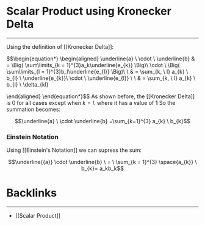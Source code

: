 # Scalar Product using Kronecker Delta
---
Using the definition of [[Kronecker Delta]]:

$$\begin{equation*}
\begin{aligned}
\underline{a} \ \cdot \ \underline{b} & = \Big( \sum\limits_{k = 1}^{3}a_k\underline{e_{k}} \Big)\ \cdot \ \Big( \sum\limits_{l = 1}^{3}b_l\underline{e_{l}} \Big)\\ \\
& = \sum_{k, \ l} a_{k} \ b_{l} \ \underline{e_{k}}\ \cdot \ \underline{e_{l}} \\ \\
& = \sum_{k, \ l} a_{k} \ b_{l} \ \delta_{kl}

\end{aligned}
\end{equation*}$$
As shown before, the [[Kronecker Delta]] is 0 for all cases except when $k = l$. where it has a value of **1** So the summation becomes: 

$$\underline{a} \ \cdot \underline{b} =\sum_{k=1}^{3} a_{k} \ b_{k}$$
### Einstein Notation
Using [[Einstein's Notation]] we can supress the sum:

$$\underline{{a}} \cdot \underline{b} \ = \ \sum_{k = 1}^{3} \space{a_{k}} \ b_{k}= a_kb_k$$

# Backlinks
---
- [[Scalar Product]]